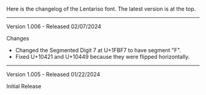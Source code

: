Here is the changelog of the Lentariso font. The latest version is at the top.

-------------------------------------------------------------------------------

Version 1.006 - Released 02/07/2024

Changes
- Changed the Segmented Digit 7 at U+1FBF7 to have segment "F".
- Fixed U+10421 and U+10449 because they were flipped horizontally.

-------------------------------------------------------------------------------

Version 1.005 - Released 01/22/2024

Initial Release
